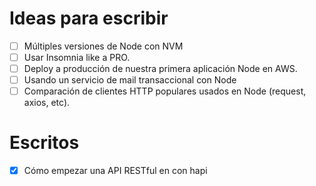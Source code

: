# Ideas para escribir
- [ ] Múltiples versiones de Node con NVM
- [ ] Usar Insomnia like a PRO.
- [ ] Deploy a producción de nuestra primera aplicación Node en AWS.
- [ ] Usando un servicio de mail transaccional con Node
- [ ] Comparación de clientes HTTP populares usados en Node (request, axios, etc).

# Escritos
- [x] Cómo empezar una API RESTful en con hapi